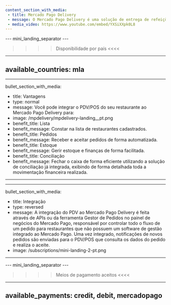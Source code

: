 ```yaml
---
content_section_with_media: 
 - title: Mercado Pago Delivery
 - message: O Mercado Pago Delivery é uma solução de entrega de refeições sob demanda na qual o cliente entra em uma lista de restaurantes cadastrados, seleciona seu pedido e realiza o pagamento diretamente do aplicativo Mercado Pago.
 - media_video: https://www.youtube.com/embed/YXSiXXpk0L8
---
```



--- mini_landing_separator ---
>>>>Disponibilidade por país <<<<
---
available_countries: mla
---

---
bullet_section_with_media: 
 - title: Vantagens
 - type: normal
 - message: Você pode integrar o PDV/POS do seu restaurante ao Mercado Pago Delivery para:
 - image: /mpdelivery/mpdelivery-landing__pt.png
 - benefit_title: Lista
 - benefit_message: Constar na lista de restaurantes cadastrados.
 - benefit_title: Pedidos
 - benefit_message: Receber e aceitar pedidos de forma automatizada.
 - benefit_title: Estoque
 - benefit_message: Gerir estoque e finanças de forma facilitada.
 - benefit_title: Conciliação
 - benefit_message: Fechar o caixa de forma eficiente utilizando a solução de conciliação já integrada, exibindo de forma detalhada toda a movimentação financeira realizada.
---

---
bullet_section_with_media: 
 - title: Integração
 - type: reversed
 - message: A integração do PDV ao Mercado Pago Delivery é feita através de APIs ou da ferramenta Gestor de Pedidos no painel de negócios do Mercado Pago, responsável por controlar todo o fluxo de um pedido para restaurantes que não possuem um software de gestão integrado ao Mercado Pago. Uma vez integrado, notificações de novos pedidos são enviadas para o PDV/POS que consulta os dados do pedido e realiza o aceite.
 - image: /subscriptions/mini-landing-2-pt.png
---

--- mini_landing_separator ---
>>>> Meios de pagamento aceitos <<<<
---
available_payments: credit, debit, mercadopago
---